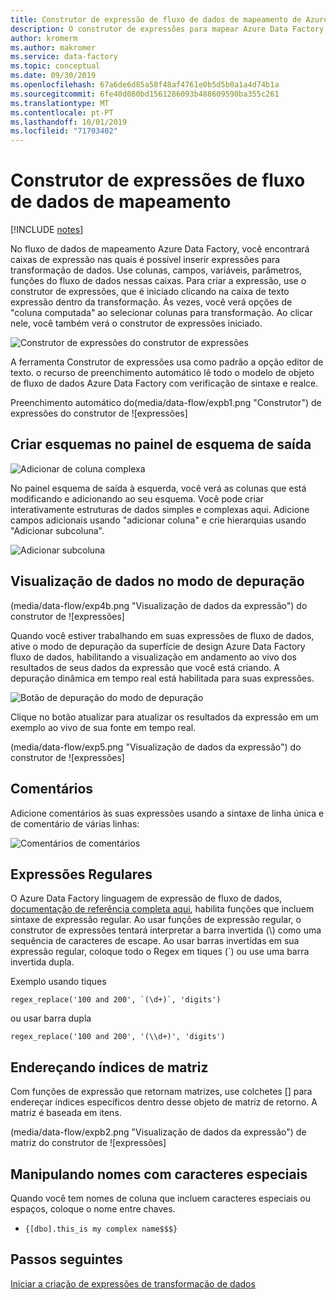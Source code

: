```yaml
---
title: Construtor de expressão de fluxo de dados de mapeamento de Azure Data Factory
description: O construtor de expressões para mapear Azure Data Factory fluxos de dados
author: kromerm
ms.author: makromer
ms.service: data-factory
ms.topic: conceptual
ms.date: 09/30/2019
ms.openlocfilehash: 67a6de6d85a58f48af4761e0b5d5b0a1a4d74b1a
ms.sourcegitcommit: 6fe40d080bd1561286093b488609590ba355c261
ms.translationtype: MT
ms.contentlocale: pt-PT
ms.lasthandoff: 10/01/2019
ms.locfileid: "71703402"
---
```

# <a name="mapping-data-flow-expression-builder"></a>Construtor de expressões de fluxo de dados de mapeamento

[!INCLUDE [notes](../../includes/data-factory-data-flow-preview.md)]

No fluxo de dados de mapeamento Azure Data Factory, você encontrará caixas de expressão nas quais é possível inserir expressões para transformação de dados. Use colunas, campos, variáveis, parâmetros, funções do fluxo de dados nessas caixas. Para criar a expressão, use o construtor de expressões, que é iniciado clicando na caixa de texto expressão dentro da transformação. Às vezes, você verá opções de "coluna computada" ao selecionar colunas para transformação. Ao clicar nele, você também verá o construtor de expressões iniciado.

![](media/data-flow/xpb1.png "Construtor de expressões") do construtor de expressões

A ferramenta Construtor de expressões usa como padrão a opção editor de texto. o recurso de preenchimento automático lê todo o modelo de objeto de fluxo de dados Azure Data Factory com verificação de sintaxe e realce.

Preenchimento automático do(media/data-flow/expb1.png "Construtor") de expressões do construtor de ![expressões]

## <a name="build-schemas-in-output-schema-pane"></a>Criar esquemas no painel de esquema de saída

![Adicionar](media/data-flow/complexcolumn.png "colunas de adição") de coluna complexa

No painel esquema de saída à esquerda, você verá as colunas que está modificando e adicionando ao seu esquema. Você pode criar interativamente estruturas de dados simples e complexas aqui. Adicione campos adicionais usando "adicionar coluna" e crie hierarquias usando "Adicionar subcoluna".

![Adicionar subcoluna](media/data-flow/addsubcolumn.png "Adicionar subcoluna")

## <a name="data-preview-in-debug-mode"></a>Visualização de dados no modo de depuração

(media/data-flow/exp4b.png "Visualização de dados da expressão") do construtor de ![expressões]

Quando você estiver trabalhando em suas expressões de fluxo de dados, ative o modo de depuração da superfície de design Azure Data Factory fluxo de dados, habilitando a visualização em andamento ao vivo dos resultados de seus dados da expressão que você está criando. A depuração dinâmica em tempo real está habilitada para suas expressões.

![](media/data-flow/debugbutton.png "Botão de depuração") do modo de depuração

Clique no botão atualizar para atualizar os resultados da expressão em um exemplo ao vivo de sua fonte em tempo real.

(media/data-flow/exp5.png "Visualização de dados da expressão") do construtor de ![expressões]

## <a name="comments"></a>Comentários

Adicione comentários às suas expressões usando a sintaxe de linha única e de comentário de várias linhas:

![](media/data-flow/comments.png "Comentários") de comentários

## <a name="regular-expressions"></a>Expressões Regulares

O Azure Data Factory linguagem de expressão de fluxo de dados, [documentação de referência completa aqui](https://aka.ms/dataflowexpressions), habilita funções que incluem sintaxe de expressão regular. Ao usar funções de expressão regular, o construtor de expressões tentará interpretar a barra invertida (\\) como uma sequência de caracteres de escape. Ao usar barras invertidas em sua expressão regular, coloque todo o Regex em tiques (\`) ou use uma barra invertida dupla.

Exemplo usando tiques

```
regex_replace('100 and 200', `(\d+)`, 'digits')
```

ou usar barra dupla

```
regex_replace('100 and 200', '(\\d+)', 'digits')
```

## <a name="addressing-array-indexes"></a>Endereçando índices de matriz

Com funções de expressão que retornam matrizes, use colchetes [] para endereçar índices específicos dentro desse objeto de matriz de retorno. A matriz é baseada em itens.

(media/data-flow/expb2.png "Visualização de dados da expressão") de matriz do construtor de ![expressões]

## <a name="handling-names-with-special-characters"></a>Manipulando nomes com caracteres especiais

Quando você tem nomes de coluna que incluem caracteres especiais ou espaços, coloque o nome entre chaves.
* ```{[dbo].this_is my complex name$$$}```

## <a name="next-steps"></a>Passos seguintes

[Iniciar a criação de expressões de transformação de dados](data-flow-expression-functions.md)
